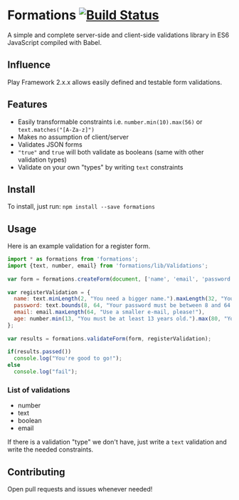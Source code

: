 Formations [![Build Status](https://travis-ci.org/Agrosis/formations.svg?branch=master)](https://travis-ci.org/Agrosis/formations)
=============================
A simple and complete server-side and client-side validations library in ES6 JavaScript compiled with Babel.

Influence
-----------------------------
Play Framework 2.x.x allows easily defined and testable form validations.

Features
-----------------------------
+ Easily transformable constraints i.e. `number.min(10).max(56)` or `text.matches("[A-Za-z]")`
+ Makes no assumption of client/server
+ Validates JSON forms
+ `"true"` and `true` will both validate as booleans (same with other validation types)
+ Validate on your own "types" by writing `text` constraints

Install
-----------------------------
To install, just run: `npm install --save formations`

Usage
-----------------------------
Here is an example validation for a register form.

```javascript
import * as formations from 'formations';
import {text, number, email} from 'formations/lib/Validations';
 
var form = formations.createForm(document, ['name', 'email', 'password', 'age']);
 
var registerValidation = {
  name: text.minLength(2, "You need a bigger name.").maxLength(32, "Your name must be less than 33 characters.."),
  password: text.bounds(8, 64, "Your password must be between 8 and 64 characters."),
  email: email.maxLength(64, "Use a smaller e-mail, please!"),
  age: number.min(13, "You must be at least 13 years old.").max(80, "You're too old for this, dude.")
};
 
var results = formations.validateForm(form, registerValidation);
 
if(results.passed())
  console.log("You're good to go!");
else
  console.log("fail");
```

### List of validations
+ number
+ text
+ boolean
+ email

If there is a validation "type" we don't have, just write a `text` validation and write the needed constraints.

Contributing
-----------------------------
Open pull requests and issues whenever needed!
